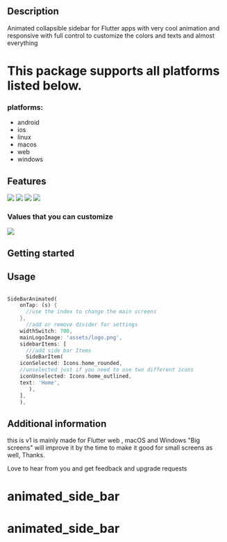 <!--
This README describes the package. If you publish this package to pub.dev,
this README's contents appear on the landing page for your package.

For information about how to write a good package README, see the guide for
[writing package pages](https://dart.dev/guides/libraries/writing-package-pages).

For general information about developing packages, see the Dart guide for
[creating packages](https://dart.dev/guides/libraries/create-library-packages)
and the Flutter guide for
[developing packages and plugins](https://flutter.dev/developing-packages).
-->
## Description
Animated collapsible sidebar for Flutter apps with very cool animation and responsive with full control to customize the colors and texts and almost everything

# This package supports all platforms listed below.

### **platforms:**

* android
* ios
* linux
* macos
* web
* windows


## Features
<img src="https://res.cloudinary.com/dcvoshrrl/image/upload/v1698355354/sidebar/vdk7fzpiobikynrws3pw.png">
<img src="https://res.cloudinary.com/dcvoshrrl/image/upload/v1698355350/sidebar/syo8iuhylnvhwh4bfnq5.png">


<img src="https://res.cloudinary.com/dcvoshrrl/image/upload/v1698355355/sidebar/hziqmoxwtkhiwnuvvq8y.gif">
<img src="https://res.cloudinary.com/dcvoshrrl/image/upload/v1698355349/sidebar/ou709zs4j5dh9krl9vy0.gif">




### Values that you can customize

<img src="https://res.cloudinary.com/dcvoshrrl/image/upload/v1698355337/sidebar/vzcjytzqbmuyd49kwr6d.png" border="">

<td>

</td>

## Getting started


[//]: # (start using the package.)

## Usage


[//]: # (to `/example` folder.)

~~~~dart

SideBarAnimated(
    onTap: (s) {
      //use the index to change the main screens
    },
      //add or remove divider for settings
    widthSwitch: 700,
    mainLogoImage: 'assets/logo.png',
    sidebarItems: [
      ///add side bar Items
      SideBarItem(
    iconSelected: Icons.home_rounded,
    //unselected just if you need to use two different icons 
    iconUnselected: Icons.home_outlined,
    text: 'Home',
       ),
    ],
    ),
~~~~

## Additional information

this is v1 is mainly made for Flutter web , macOS and Windows "Big screens" will improve it by the time to make it good for small screens as well, Thanks.

Love to hear from you and get feedback and upgrade requests
# animated_side_bar
# animated_side_bar
